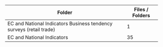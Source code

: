 | Folder                                                              |   Files / Folders |
|---------------------------------------------------------------------|-------------------|
| EC and National Indicators Business tendency surveys (retail trade) |                 1 |
| EC and National Indicators                                          |                35 |
